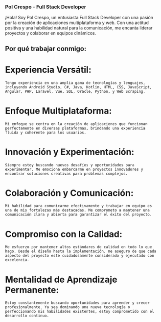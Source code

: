 ### Pol Crespo - Full Stack Developer

¡Hola! Soy Pol Crespo, un entusiasta Full Stack Developer con una pasión por la creación de aplicaciones multiplataforma y web. 
Con una actitud positiva y una habilidad natural para la comunicación, me encanta liderar proyectos y colaborar en equipos dinámicos.

## Por qué trabajar conmigo:
# Experiencia Versátil:
    Tengo experiencia en una amplia gama de tecnologías y lenguajes, incluyendo Android Studio, C#, Java, Kotlin, HTML, CSS, JavaScript, Angular, PHP, Laravel, Vue, SQL, Oracle, Python, y Web Scraping.
# Enfoque Multiplataforma:
    Mi enfoque se centra en la creación de aplicaciones que funcionan perfectamente en diversas plataformas, brindando una experiencia fluida y coherente para los usuarios.
# Innovación y Experimentación:
    Siempre estoy buscando nuevos desafíos y oportunidades para experimentar. Me emociona embarcarme en proyectos innovadores y encontrar soluciones creativas para problemas complejos.
# Colaboración y Comunicación:
    Mi habilidad para comunicarme efectivamente y trabajar en equipo es una de mis fortalezas más destacadas. Me comprometo a mantener una comunicación clara y abierta para garantizar el éxito del proyecto.
# Compromiso con la Calidad:
    Me esfuerzo por mantener altos estándares de calidad en todo lo que hago. Desde el diseño hasta la implementación, me aseguro de que cada aspecto del proyecto esté cuidadosamente considerado y ejecutado con excelencia.
# Mentalidad de Aprendizaje Permanente:
    Estoy constantemente buscando oportunidades para aprender y crecer profesionalmente. Ya sea dominando una nueva tecnología o perfeccionando mis habilidades existentes, estoy comprometido con el desarrollo continuo.
